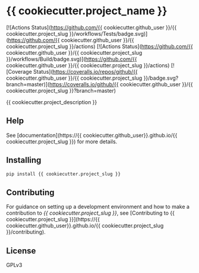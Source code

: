 # {{ cookiecutter.project_name }}

[![Actions Status](https://github.com/{{ cookiecutter.github_user }}/{{ cookiecutter.project_slug }}/workflows/Tests/badge.svg)](https://github.com/{{ cookiecutter.github_user }}/{{ cookiecutter.project_slug }}/actions)
[![Actions Status](https://github.com/{{ cookiecutter.github_user }}/{{ cookiecutter.project_slug }}/workflows/Build/badge.svg)](https://github.com/{{ cookiecutter.github_user }}/{{ cookiecutter.project_slug }}/actions)
[![Coverage Status](https://coveralls.io/repos/github/{{ cookiecutter.github_user }}/{{ cookiecutter.project_slug }}/badge.svg?branch=master)](https://coveralls.io/github/{{ cookiecutter.github_user }}/{{ cookiecutter.project_slug }}?branch=master)

{{ cookiecutter.project_description }}

## Help

See [documentation](https://{{ cookiecutter.github_user}}.github.io/{{ cookiecutter.project_slug }}) for more details.

## Installing

```bash
pip install {{ cookiecutter.project_slug }}
```

## Contributing

For guidance on setting up a development environment and how to make
a contribution to *{{ cookiecutter.project_slug }}*, see [Contributing to
{{ cookiecutter.project_slug }}](https://{{ cookiecutter.github_user}}.github.io/{{ cookiecutter.project_slug }}/contributing).

## License

GPLv3
